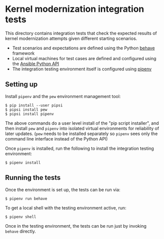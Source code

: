 # Kernel modernization integration tests

This directory contains integration tests that check the expected results
of kernel modernization attempts given different starting scenarios.

* Test scenarios and expectations are defined using the Python
  [behave](http://pythonhosted.org/behave/) framework
* Local virtual machines for test cases are defined and configured
  using the
  [Ansible Python API](http://docs.ansible.com/ansible/dev_guide/developing_api.html)
* The integration testing environment itself is configured using
  [pipenv](https://pypi.python.org/pypi/pipenv)

## Setting up

Install `pipenv` and the `pew` environment management tool:

    $ pip install --user pipsi
    $ pipsi install pew
    $ pipsi install pipenv

The above commands do a user level install of the "pip script installer",
and then install `pew` and `pipenv` into isolated virtual environments
for reliability of later updates. (`pew` needs to be installed separately
so `pipenv` sees only the command line interface instead of the Python API)

Once `pipenv` is installed, run the following to install the
integration testing environment:

    $ pipenv install

## Running the tests

Once the environment is set up, the tests can be run via:

    $ pipenv run behave

To get a local shell with the testing environment active, run:

    $ pipenv shell

Once in the testing environment, the tests can be run just by
invoking `behave` directly.
